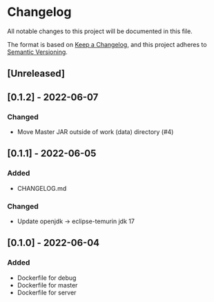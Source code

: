 # Changelog
All notable changes to this project will be documented in this file.

The format is based on [Keep a Changelog](https://keepachangelog.com/en/1.0.0/),
and this project adheres to [Semantic Versioning](https://semver.org/spec/v2.0.0.html).

## [Unreleased]

## [0.1.2] - 2022-06-07
### Changed
- Move Master JAR outside of work (data) directory (#4)

## [0.1.1] - 2022-06-05
### Added
- CHANGELOG.md

### Changed
- Update openjdk -> eclipse-temurin jdk 17

## [0.1.0] - 2022-06-04
### Added
- Dockerfile for debug
- Dockerfile for master
- Dockerfile for server